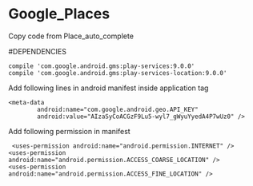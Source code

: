 # Google_Places

Copy code from Place_auto_complete

#DEPENDENCIES

    compile 'com.google.android.gms:play-services:9.0.0'
    compile 'com.google.android.gms:play-services-location:9.0.0'
    
    
Add following lines in android manifest inside application tag

    <meta-data
            android:name="com.google.android.geo.API_KEY"
            android:value="AIzaSyCoACGzF9Lu5-wyl7_gWyuYyedA4P7wUz0" />
            
Add following permission in manifest
    
     <uses-permission android:name="android.permission.INTERNET" />
    <uses-permission android:name="android.permission.ACCESS_COARSE_LOCATION" />
    <uses-permission android:name="android.permission.ACCESS_FINE_LOCATION" />
